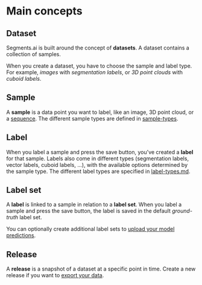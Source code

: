 # Main concepts

## Dataset

Segments.ai is built around the concept of **datasets**. A dataset contains a collection of samples.

When you create a dataset, you have to choose the sample and label type. For example, _images_ with _segmentation labels_, or _3D point clouds_ with _cuboid labels_.

## Sample

A **sample** is a data point you want to label, like an image, 3D point cloud, or a [sequence](sequences.md). The different sample types are defined in [sample-types](../reference/sample-types/ "mention").

## Label

When you label a sample and press the save button, you've created a **label** for that sample. Labels also come in different types (segmentation labels, vector labels, cuboid labels, ...), with the available options determined by the sample type. The different label types are specified in [label-types.md](../reference/label-types.md "mention").

## Label set

A **label** is linked to a sample in relation to a **label set**. When you label a sample and press the save button, the label is saved in the default _ground-truth_ label set.

You can optionally create additional label sets to [upload your model predictions](../guides/upload-model-predictions.md).

## Release

A **release** is a snapshot of a dataset at a specific point in time. Create a new release if you want to [export your data](../export.md).

